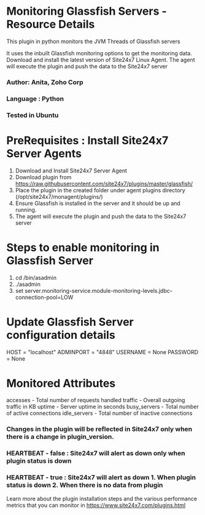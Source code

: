 # Monitoring Glassfish Servers - Resource Details 

This plugin in python monitors the JVM Threads of Glassfish servers

It uses the inbuilt Glassfish monitoring options to get the monitoring data.
Download and install the latest version of Site24x7 Linux Agent. The agent will execute the plugin and push the data to the Site24x7 server

### Author: Anita, Zoho Corp
### Language : Python
### Tested in Ubuntu

# PreRequisites : Install Site24x7 Server Agents
1. Download and Install Site24x7 Server Agent 
2. Download plugin from https://raw.githubusercontent.com/site24x7/plugins/master/glassfish/
3. Place the plugin in the created folder under agent plugins directory (/opt/site24x7/monagent/plugins/)
4. Ensure Glassfish is installed in the server and it should be up and running.
5. The agent will execute the plugin and push the data to the Site24x7 server

# Steps to enable monitoring in Glassfish Server 

1. cd <Glassfish-Installation-dir>/bin/asadmin
2. ./asadmin
3. set server.monitoring-service.module-monitoring-levels.jdbc-connection-pool=LOW

# Update Glassfish Server configuration details
HOST = "localhost"
ADMINPORT = "4848"
USERNAME = None
PASSWORD = None


# Monitored Attributes
accesses 	 - Total number of requests handled 
traffic 	 - Overall outgoing traffic in KB
uptime 		 - Server uptime in seconds
busy_servers - Total number of active connections
idle_servers - Total number of inactive connections


### Changes in the plugin will be reflected in Site24x7 only when there is a change in plugin_version.

### HEARTBEAT - false : Site24x7 will alert as down only when plugin status is down
### HEARTBEAT - true  : Site24x7 will alert as down 1. When plugin status is down 2. When there is no data from plugin


Learn more about the plugin installation steps and the various performance metrics that you can monitor in https://www.site24x7.com/plugins.html